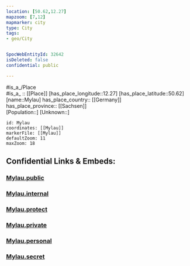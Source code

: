 ```yaml
---
location: [50.62,12.27] 
mapzoom: [7,12] 
mapmarker: city 
type: City
tags:
- geo/City


SpocWebEntityId: 32642
isDeleted: false
confidential: public

---
```

#is_a_/Place  
#is_a_ :: [[Place]] 
[has_place_longitude::12.27] 
[has_place_latitude::50.62] 
[name::Mylau] 
has_place_country:: [[Germany]]  
has_place_province:: [[Sachsen]]  
[Population::] 
[Unknown::] 


```leaflet
id: Mylau
coordinates: [[Mylau]] 
markerFile: [[Mylau]] 
defaultZoom: 11 
maxZoom: 18
```


## Confidential Links & Embeds: 

### [Mylau.public](/_public/\Earth\Continent\Europe\Europe~Central\Germany\Germany~East\Sachsen\counties~Sachsen\Vogtlandkreis\cities~VogtlandkreisMylau.public.md) 

### [Mylau.internal](/_internal/\Earth\Continent\Europe\Europe~Central\Germany\Germany~East\Sachsen\counties~Sachsen\Vogtlandkreis\cities~VogtlandkreisMylau.internal.md) 

### [Mylau.protect](/_protect/\Earth\Continent\Europe\Europe~Central\Germany\Germany~East\Sachsen\counties~Sachsen\Vogtlandkreis\cities~VogtlandkreisMylau.protect.md) 

### [Mylau.private](/_private/\Earth\Continent\Europe\Europe~Central\Germany\Germany~East\Sachsen\counties~Sachsen\Vogtlandkreis\cities~VogtlandkreisMylau.private.md) 

### [Mylau.personal](/_personal/\Earth\Continent\Europe\Europe~Central\Germany\Germany~East\Sachsen\counties~Sachsen\Vogtlandkreis\cities~VogtlandkreisMylau.personal.md) 

### [Mylau.secret](/_secret/\Earth\Continent\Europe\Europe~Central\Germany\Germany~East\Sachsen\counties~Sachsen\Vogtlandkreis\cities~VogtlandkreisMylau.secret.md)

